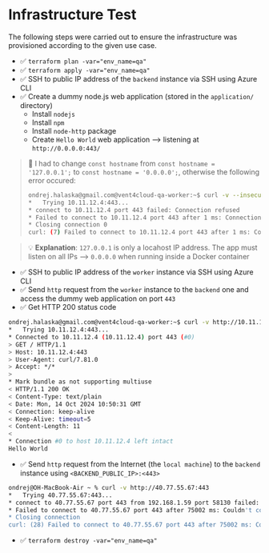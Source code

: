 # Infrastructure Test

The following steps were carried out to ensure the infrastructure was provisioned according to the given use case.

- ✅ `terraform plan -var="env_name=qa"`
- ✅ `terraform apply -var="env_name=qa"`
- ✅ SSH to public IP address of the `backend` instance via SSH using Azure CLI
- ✅ Create a dummy node.js web application (stored in the `application/` directory)
    - Install `nodejs`
    - Install `npm`
    - Install `node-http` package
    - Create `Hello World` web application --> listening at `http://0.0.0.0:443/` 

> 🚧 I had to change `const hostname` from `const hostname = '127.0.0.1';` to `const hostname = '0.0.0.0';`, otherwise the following error occured:
>
>```bash
>ondrej.halaska@gmail.com@vent4cloud-qa-worker:~$ curl -v --insecure http://10.11.12.4:443
>*   Trying 10.11.12.4:443...
>* connect to 10.11.12.4 port 443 failed: Connection refused
>* Failed to connect to 10.11.12.4 port 443 after 1 ms: Connection refused
>* Closing connection 0
>curl: (7) Failed to connect to 10.11.12.4 port 443 after 1 ms: Connection refused
>```

> 💡 **Explanation**: `127.0.0.1` is only a locahost IP address. The app must listen on all IPs --> `0.0.0.0` when running inside a Docker container

- ✅ SSH to public IP address of the `worker` instance via SSH using Azure CLI
- ✅ Send `http` request from the `worker` instance to the `backend` one and access the dummy web application on port `443`
- ✅ Get HTTP 200 status code

```bash
ondrej.halaska@gmail.com@vent4cloud-qa-worker:~$ curl -v http://10.11.12.4:443
*   Trying 10.11.12.4:443...
* Connected to 10.11.12.4 (10.11.12.4) port 443 (#0)
> GET / HTTP/1.1
> Host: 10.11.12.4:443
> User-Agent: curl/7.81.0
> Accept: */*
> 
* Mark bundle as not supporting multiuse
< HTTP/1.1 200 OK
< Content-Type: text/plain
< Date: Mon, 14 Oct 2024 10:50:31 GMT
< Connection: keep-alive
< Keep-Alive: timeout=5
< Content-Length: 11
< 
* Connection #0 to host 10.11.12.4 left intact
Hello World
```

- ✅ Send `http` request from the Internet (the `local machine`) to the `backend` instance using `<BACKEND_PUBLIC_IP>:<443>`

```bash
ondrej@OH-MacBook-Air ~ % curl -v http://40.77.55.67:443
*   Trying 40.77.55.67:443...
* connect to 40.77.55.67 port 443 from 192.168.1.59 port 58130 failed: Operation timed out
* Failed to connect to 40.77.55.67 port 443 after 75002 ms: Couldn't connect to server
* Closing connection
curl: (28) Failed to connect to 40.77.55.67 port 443 after 75002 ms: Couldn't connect to server
```

- ✅ `terraform destroy -var="env_name=qa"`


